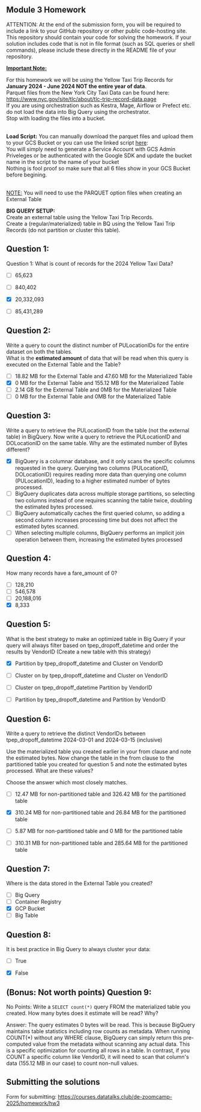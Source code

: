 ## Module 3 Homework

ATTENTION: At the end of the submission form, you will be required to include a link to your GitHub repository or other public code-hosting site. 
This repository should contain your code for solving the homework. If your solution includes code that is not in file format (such as SQL queries or 
shell commands), please include these directly in the README file of your repository.

<b><u>Important Note:</b></u> <p> For this homework we will be using the Yellow Taxi Trip Records for **January 2024 - June 2024 NOT the entire year of data**.</br>
Parquet files from the New York
City Taxi Data can be found here: </br> https://www.nyc.gov/site/tlc/about/tlc-trip-record-data.page </br>
If you are using orchestration such as Kestra, Mage, Airflow or Prefect etc. do not load the data into Big Query using the orchestrator.</br> 
Stop with loading the files into a bucket. </br></br>

**Load Script:** You can manually download the parquet files and upload them to your GCS Bucket or you can use the linked script [here](./load_yellow_taxi_data.py):<br>
You will simply need to generate a Service Account with GCS Admin Priveleges or be authenticated with the Google SDK and update the bucket name in the script to the name of your bucket<br>
Nothing is fool proof so make sure that all 6 files show in your GCS Bucket before begining.</br><br>

<u>NOTE:</u> You will need to use the PARQUET option files when creating an External Table</br>

<b>BIG QUERY SETUP:</b></br>
Create an external table using the Yellow Taxi Trip Records. </br>
Create a (regular/materialized) table in BQ using the Yellow Taxi Trip Records (do not partition or cluster this table). </br>
</p>

## Question 1:
Question 1: What is count of records for the 2024 Yellow Taxi Data?
- [ ] 65,623
- [ ] 840,402
- [x] 20,332,093
- [ ] 85,431,289


## Question 2:
Write a query to count the distinct number of PULocationIDs for the entire dataset on both the tables.</br> 
What is the **estimated amount** of data that will be read when this query is executed on the External Table and the Table?

- [ ] 18.82 MB for the External Table and 47.60 MB for the Materialized Table
- [x] 0 MB for the External Table and 155.12 MB for the Materialized Table
- [ ] 2.14 GB for the External Table and 0MB for the Materialized Table
- [ ] 0 MB for the External Table and 0MB for the Materialized Table

## Question 3:
Write a query to retrieve the PULocationID from the table (not the external table) in BigQuery. Now write a query to retrieve the PULocationID and DOLocationID on the same table. Why are the estimated number of Bytes different?
- [x] BigQuery is a columnar database, and it only scans the specific columns requested in the query. Querying two columns (PULocationID, DOLocationID) requires 
reading more data than querying one column (PULocationID), leading to a higher estimated number of bytes processed.
- [ ] BigQuery duplicates data across multiple storage partitions, so selecting two columns instead of one requires scanning the table twice, 
doubling the estimated bytes processed.
- [ ] BigQuery automatically caches the first queried column, so adding a second column increases processing time but does not affect the estimated bytes scanned.
- [ ] When selecting multiple columns, BigQuery performs an implicit join operation between them, increasing the estimated bytes processed

## Question 4:
How many records have a fare_amount of 0?
- [ ] 128,210
- [ ] 546,578
- [ ] 20,188,016
- [x] 8,333

## Question 5:
What is the best strategy to make an optimized table in Big Query if your query will always filter based on tpep_dropoff_datetime and order the results by VendorID (Create a new table with this strategy)
- [x] Partition by tpep_dropoff_datetime and Cluster on VendorID
- [ ] Cluster on by tpep_dropoff_datetime and Cluster on VendorID
- [ ] Cluster on tpep_dropoff_datetime Partition by VendorID
- [ ] Partition by tpep_dropoff_datetime and Partition by VendorID


## Question 6:
Write a query to retrieve the distinct VendorIDs between tpep_dropoff_datetime
2024-03-01 and 2024-03-15 (inclusive)</br>

Use the materialized table you created earlier in your from clause and note the estimated bytes. Now change the table in the from clause to the partitioned table you created for question 5 and note the estimated bytes processed. What are these values? </br>

Choose the answer which most closely matches.</br> 

- [ ] 12.47 MB for non-partitioned table and 326.42 MB for the partitioned table
- [x] 310.24 MB for non-partitioned table and 26.84 MB for the partitioned table
- [ ] 5.87 MB for non-partitioned table and 0 MB for the partitioned table
- [ ] 310.31 MB for non-partitioned table and 285.64 MB for the partitioned table


## Question 7: 
Where is the data stored in the External Table you created?

- [ ] Big Query
- [ ] Container Registry
- [x] GCP Bucket
- [ ] Big Table

## Question 8:
It is best practice in Big Query to always cluster your data:
- [ ] True
- [x] False


## (Bonus: Not worth points) Question 9:
No Points: Write a `SELECT count(*)` query FROM the materialized table you created. How many bytes does it estimate will be read? Why?

Answer: The query estimates 0 bytes will be read. This is because BigQuery maintains table statistics including row counts as metadata. When running COUNT(*) without any WHERE clause, BigQuery can simply return this pre-computed value from the metadata without scanning any actual data. This is a specific optimization for counting all rows in a table. In contrast, if you COUNT a specific column like VendorID, it will need to scan that column's data (155.12 MB in our case) to count non-null values.


## Submitting the solutions

Form for submitting: https://courses.datatalks.club/de-zoomcamp-2025/homework/hw3
